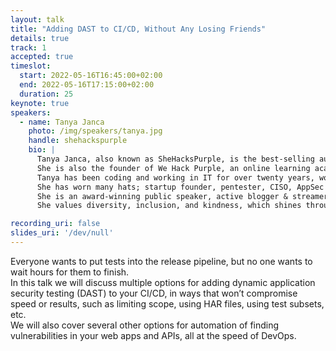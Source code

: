 ```yaml
---
layout: talk
title: "Adding DAST to CI/CD, Without Any Losing Friends"
details: true
track: 1
accepted: true
timeslot:
  start: 2022-05-16T16:45:00+02:00
  end: 2022-05-16T17:15:00+02:00
  duration: 25
keynote: true
speakers: 
  - name: Tanya Janca
    photo: /img/speakers/tanya.jpg
    handle: shehackspurple
    bio: |
      Tanya Janca, also known as SheHacksPurple, is the best-selling author of ‘Alice and Bob Learn Application Security’.
      She is also the founder of We Hack Purple, an online learning academy, community and podcast that revolves around teaching everyone to create secure software.
      Tanya has been coding and working in IT for over twenty years, won countless awards, and has been everywhere from startups to public service to tech giants (Microsoft, Adobe, & Nokia).
      She has worn many hats; startup founder, pentester, CISO, AppSec Engineer, and software developer.
      She is an award-winning public speaker, active blogger & streamer and has delivered hundreds of talks and trainings on 6 continents.
      She values diversity, inclusion, and kindness, which shines through in her countless initiatives.

recording_uri: false
slides_uri: '/dev/null'
---
```


Everyone wants to put tests into the release pipeline, but no one wants to wait hours for them to finish.  
In this talk we will discuss multiple options for adding dynamic application security testing (DAST) to your CI/CD, in ways that won’t compromise speed or results, such as limiting scope, using HAR files, using test subsets, etc.  
We will also cover several other options for automation of finding vulnerabilities in your web apps and APIs, all at the speed of DevOps.  


